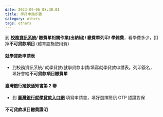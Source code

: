 ```yaml
---
date: 2023-09-06 08:30:01
title: 學貸申請步驟
category: others
tags: others
---
```


到 **[校務資訊系統](https://www.ccxp.nthu.edu.tw/ccxp/INQUIRE)/ 繳費單相關作業(出納組)/ 繳費單列印/ 學雜費**，看學費多少，扣掉**不可貸款項目** (體育設施使用費)

#### 就學貸款申請表
  - 到校務資訊系統/ 就學貸款/就學貸款申請/填寫就學貸款申請表，列印簽名，填好會給**不可貸款項目繳費單**

#### 臺灣銀行撥款通知書第 2 聯
  - 到 **[臺灣銀行就學貸款入口網](https://sloan.bot.com.tw/customer/login/SLoanLogin.action)** 填寫申請書，填好選擇簡訊 OTP 認證對保

#### 不可貸款項目繳費證明